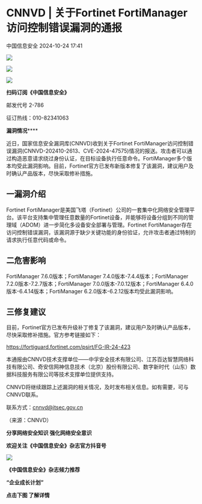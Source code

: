 #  CNNVD | 关于Fortinet FortiManager访问控制错误漏洞的通报   
 中国信息安全   2024-10-24 17:41  
  
![](https://mmbiz.qpic.cn/sz_mmbiz_gif/1brjUjbpg5zbxDGwSs4eia149zyI9aNeIaFDIkG8tTZ7eaicrjU36nbZvJDufDpep5ygzICFiafaADZq9A93q20fw/640?wx_fmt=gif&from=appmsg "")  
  
![](https://mmbiz.qpic.cn/sz_mmbiz_png/1brjUjbpg5zbxDGwSs4eia149zyI9aNeIt8ebKle3rzq5XicqSEibSyF3dibTBbxOC1uGsHNxLz5lVQogjzOTtGSCg/640?wx_fmt=png&from=appmsg "")  
  
![](https://mmbiz.qpic.cn/sz_mmbiz_gif/1brjUjbpg5zbxDGwSs4eia149zyI9aNeIaFDIkG8tTZ7eaicrjU36nbZvJDufDpep5ygzICFiafaADZq9A93q20fw/640?wx_fmt=gif&from=appmsg "")  
  
**扫码订阅《中国信息安全》**  
  
  
邮发代号 2-786  
  
征订热线：010-82341063  
  
  
  
  
  
**漏洞情况******  
  
近日，国家信息安全漏洞库(CNNVD)收到关于Fortinet FortiManager访问控制错误漏洞(CNNVD-202410-2613、CVE-2024-47575)情况的报送。攻击者可以通过构造恶意请求绕过身份认证，在目标设备执行任意命令。FortiManager多个版本均受此漏洞影响。目前，Fortinet官方已发布新版本修复了该漏洞，建议用户及时确认产品版本，尽快采取修补措施。  
  
## 一漏洞介绍  
  
  
Fortinet FortiManager是美国飞塔（Fortinet）公司的一套集中化网络安全管理平台。该平台支持集中管理任意数量的Fortinet设备，并能够将设备分组到不同的管理域（ADOM）进一步简化多设备安全部署与管理。Fortinet FortiManager存在访问控制错误漏洞，该漏洞源于缺少关键功能的身份验证，允许攻击者通过特制的请求执行任意代码或命令。  
  
## 二危害影响  
  
  
FortiManager 7.6.0版本；FortiManager 7.4.0版本-7.4.4版本；FortiManager 7.2.0版本-7.2.7版本；FortiManager 7.0.0版本-7.0.12版本；FortiManager 6.4.0版本-6.4.14版本；FortiManager 6.2.0版本-6.2.12版本均受此漏洞影响。  
  
## 三修复建议  
  
  
目前，Fortinet官方已发布升级补丁修复了该漏洞，建议用户及时确认产品版本，尽快采取修补措施。官方参考链接如下：  
  
https://fortiguard.fortinet.com/psirt/FG-IR-24-423  
  
本通报由CNNVD技术支撑单位——中孚安全技术有限公司、江苏百达智慧网络科技有限公司、奇安信网神信息技术（北京）股份有限公司、数字新时代（山东）数据科技服务有限公司等技术支撑单位提供支持。  
  
CNNVD将继续跟踪上述漏洞的相关情况，及时发布相关信息。如有需要，可与CNNVD联系。  
  
联系方式：cnnvd@itsec.gov.cn  
  
（来源：CNNVD）  
  
  
  
**分享网络安全知识 强化网络安全意识**  
  
**欢迎关注《中国信息安全》杂志官方抖音号**  
  
![](https://mmbiz.qpic.cn/sz_mmbiz_jpg/1brjUjbpg5zbxDGwSs4eia149zyI9aNeIIAiaSzfzsuMNDp4hN8U8tmXQMbGfnQGZmmFgxr8eliaB6atmxxInib2vg/640?wx_fmt=jpeg&from=appmsg "")  
  
  
**《中国信息安全》杂志倾力推荐**  
  
**“企业成长计划”**  
  
  
**点击下图 了解详情**  
  
  
  
[](http://mp.weixin.qq.com/s?__biz=MzA5MzE5MDAzOA==&mid=2664162643&idx=1&sn=fcc4f3a6047a0c2f4e4cc0181243ee18&chksm=8b5ee7aabc296ebc7c8c9b145f16e6a5cf8316143db3edce69f2a312214d50a00f65d775198d&scene=21#wechat_redirect)  
  
  
  
